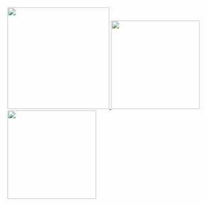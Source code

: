 <a href="/">
  <img height="230em" src="https://github-profile-summary-cards.vercel.app/api/cards/profile-details?username=blowcowbeer&theme=github">
  <img height="200em" src="https://github-readme-stats.vercel.app/api?username=blowcowbeer&show_icons=true&include_all_commits=true&count_private=true" />
  <img height="200em" src="https://github-readme-stats.vercel.app/api/top-langs?username=blowcowbeer&layout=compact&exclude_repo=Android_Homework,rinchannowww.github.io&langs_count=8" />
</a>
